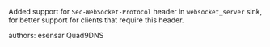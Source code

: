 Added support for `Sec-WebSocket-Protocol` header in `websocket_server` sink, for better support for clients that require this header.

authors: esensar Quad9DNS
